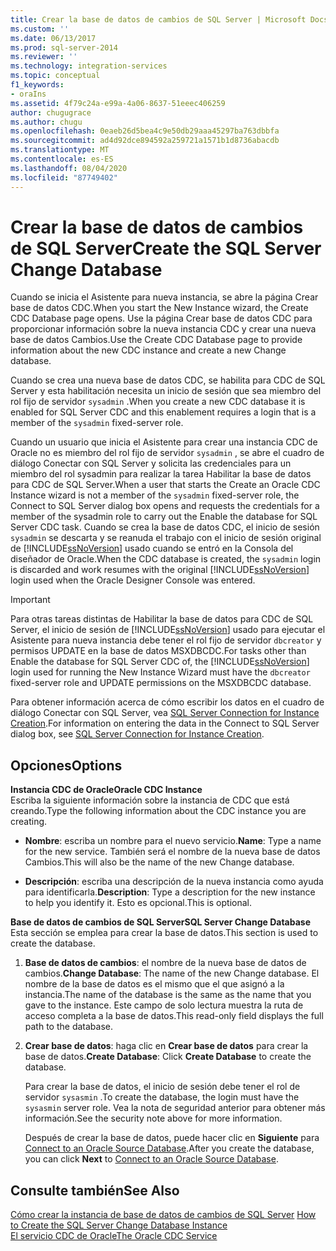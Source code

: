 ```yaml
---
title: Crear la base de datos de cambios de SQL Server | Microsoft Docs
ms.custom: ''
ms.date: 06/13/2017
ms.prod: sql-server-2014
ms.reviewer: ''
ms.technology: integration-services
ms.topic: conceptual
f1_keywords:
- oraIns
ms.assetid: 4f79c24a-e99a-4a06-8637-51eeec406259
author: chugugrace
ms.author: chugu
ms.openlocfilehash: 0eaeb26d5bea4c9e50db29aaa45297ba763dbbfa
ms.sourcegitcommit: ad4d92dce894592a259721a1571b1d8736abacdb
ms.translationtype: MT
ms.contentlocale: es-ES
ms.lasthandoff: 08/04/2020
ms.locfileid: "87749402"
---
```

# <a name="create-the-sql-server-change-database"></a><span data-ttu-id="de4d8-102">Crear la base de datos de cambios de SQL Server</span><span class="sxs-lookup"><span data-stu-id="de4d8-102">Create the SQL Server Change Database</span></span>
  <span data-ttu-id="de4d8-103">Cuando se inicia el Asistente para nueva instancia, se abre la página Crear base de datos CDC.</span><span class="sxs-lookup"><span data-stu-id="de4d8-103">When you start the New Instance wizard, the Create CDC Database page opens.</span></span> <span data-ttu-id="de4d8-104">Use la página Crear base de datos CDC para proporcionar información sobre la nueva instancia CDC y crear una nueva base de datos Cambios.</span><span class="sxs-lookup"><span data-stu-id="de4d8-104">Use the Create CDC Database page to provide information about the new CDC instance and create a new Change database.</span></span>  
  
 <span data-ttu-id="de4d8-105">Cuando se crea una nueva base de datos CDC, se habilita para CDC de SQL Server y esta habilitación necesita un inicio de sesión que sea miembro del rol fijo de servidor `sysadmin` .</span><span class="sxs-lookup"><span data-stu-id="de4d8-105">When you create a new CDC database it is enabled for SQL Server CDC and this enablement requires a login that is a member of the `sysadmin` fixed-server role.</span></span>  
  
 <span data-ttu-id="de4d8-106">Cuando un usuario que inicia el Asistente para crear una instancia CDC de Oracle no es miembro del rol fijo de servidor `sysadmin` , se abre el cuadro de diálogo Conectar con SQL Server y solicita las credenciales para un miembro del rol sysadmin para realizar la tarea Habilitar la base de datos para CDC de SQL Server.</span><span class="sxs-lookup"><span data-stu-id="de4d8-106">When a user that starts the Create an Oracle CDC Instance wizard is not a member of the `sysadmin` fixed-server role, the Connect to SQL Server dialog box opens and requests the credentials for a member of the sysadmin role to carry out the Enable the database for SQL Server CDC task.</span></span> <span data-ttu-id="de4d8-107">Cuando se crea la base de datos CDC, el inicio de sesión `sysadmin` se descarta y se reanuda el trabajo con el inicio de sesión original de [!INCLUDE[ssNoVersion](../../includes/ssnoversion-md.md)] usado cuando se entró en la Consola del diseñador de Oracle.</span><span class="sxs-lookup"><span data-stu-id="de4d8-107">When the CDC database is created, the `sysadmin` login is discarded and work resumes with the original [!INCLUDE[ssNoVersion](../../includes/ssnoversion-md.md)] login used when the Oracle Designer Console was entered.</span></span>  
  
> [!IMPORTANT]  
>  <span data-ttu-id="de4d8-108">Para otras tareas distintas de Habilitar la base de datos para CDC de SQL Server, el inicio de sesión de [!INCLUDE[ssNoVersion](../../includes/ssnoversion-md.md)] usado para ejecutar el Asistente para nueva instancia debe tener el rol fijo de servidor `dbcreator` y permisos UPDATE en la base de datos MSXDBCDC.</span><span class="sxs-lookup"><span data-stu-id="de4d8-108">For tasks other than Enable the database for SQL Server CDC of, the [!INCLUDE[ssNoVersion](../../includes/ssnoversion-md.md)] login used for running the New Instance Wizard must have the `dbcreator` fixed-server role and UPDATE permissions on the MSXDBCDC database.</span></span>  
  
 <span data-ttu-id="de4d8-109">Para obtener información acerca de cómo escribir los datos en el cuadro de diálogo Conectar con SQL Server, vea [SQL Server Connection for Instance Creation](sql-server-connection-for-instance-creation.md).</span><span class="sxs-lookup"><span data-stu-id="de4d8-109">For information on entering the data in the Connect to SQL Server dialog box, see [SQL Server Connection for Instance Creation](sql-server-connection-for-instance-creation.md).</span></span>  
  
## <a name="options"></a><span data-ttu-id="de4d8-110">Opciones</span><span class="sxs-lookup"><span data-stu-id="de4d8-110">Options</span></span>  
 <span data-ttu-id="de4d8-111">**Instancia CDC de Oracle**</span><span class="sxs-lookup"><span data-stu-id="de4d8-111">**Oracle CDC Instance**</span></span>  
 <span data-ttu-id="de4d8-112">Escriba la siguiente información sobre la instancia de CDC que está creando.</span><span class="sxs-lookup"><span data-stu-id="de4d8-112">Type the following information about the CDC instance you are creating.</span></span>  
  
-   <span data-ttu-id="de4d8-113">**Nombre**: escriba un nombre para el nuevo servicio.</span><span class="sxs-lookup"><span data-stu-id="de4d8-113">**Name**: Type a name for the new service.</span></span> <span data-ttu-id="de4d8-114">También será el nombre de la nueva base de datos Cambios.</span><span class="sxs-lookup"><span data-stu-id="de4d8-114">This will also be the name of the new Change database.</span></span>  
  
-   <span data-ttu-id="de4d8-115">**Descripción**: escriba una descripción de la nueva instancia como ayuda para identificarla.</span><span class="sxs-lookup"><span data-stu-id="de4d8-115">**Description**: Type a description for the new instance to help you identify it.</span></span> <span data-ttu-id="de4d8-116">Esto es opcional.</span><span class="sxs-lookup"><span data-stu-id="de4d8-116">This is optional.</span></span>  
  
 <span data-ttu-id="de4d8-117">**Base de datos de cambios de SQL Server**</span><span class="sxs-lookup"><span data-stu-id="de4d8-117">**SQL Server Change Database**</span></span>  
 <span data-ttu-id="de4d8-118">Esta sección se emplea para crear la base de datos.</span><span class="sxs-lookup"><span data-stu-id="de4d8-118">This section is used to create the database.</span></span>  
  
1.  <span data-ttu-id="de4d8-119">**Base de datos de cambios**: el nombre de la nueva base de datos de cambios.</span><span class="sxs-lookup"><span data-stu-id="de4d8-119">**Change Database**: The name of the new Change database.</span></span> <span data-ttu-id="de4d8-120">El nombre de la base de datos es el mismo que el que asignó a la instancia.</span><span class="sxs-lookup"><span data-stu-id="de4d8-120">The name of the database is the same as the name that you gave to the instance.</span></span> <span data-ttu-id="de4d8-121">Este campo de solo lectura muestra la ruta de acceso completa a la base de datos.</span><span class="sxs-lookup"><span data-stu-id="de4d8-121">This read-only field displays the full path to the database.</span></span>  
  
2.  <span data-ttu-id="de4d8-122">**Crear base de datos**: haga clic en **Crear base de datos** para crear la base de datos.</span><span class="sxs-lookup"><span data-stu-id="de4d8-122">**Create Database**: Click **Create Database** to create the database.</span></span>  
  
     <span data-ttu-id="de4d8-123">Para crear la base de datos, el inicio de sesión debe tener el rol de servidor `sysasmin` .</span><span class="sxs-lookup"><span data-stu-id="de4d8-123">To create the database, the login must have the `sysasmin` server role.</span></span> <span data-ttu-id="de4d8-124">Vea la nota de seguridad anterior para obtener más información.</span><span class="sxs-lookup"><span data-stu-id="de4d8-124">See the security note above for more information.</span></span>  
  
     <span data-ttu-id="de4d8-125">Después de crear la base de datos, puede hacer clic en **Siguiente** para [Connect to an Oracle Source Database](connect-to-an-oracle-source-database.md).</span><span class="sxs-lookup"><span data-stu-id="de4d8-125">After you create the database, you can click **Next** to [Connect to an Oracle Source Database](connect-to-an-oracle-source-database.md).</span></span>  
  
## <a name="see-also"></a><span data-ttu-id="de4d8-126">Consulte también</span><span class="sxs-lookup"><span data-stu-id="de4d8-126">See Also</span></span>  
 <span data-ttu-id="de4d8-127">[Cómo crear la instancia de base de datos de cambios de SQL Server](how-to-create-the-sql-server-change-database-instance.md) </span><span class="sxs-lookup"><span data-stu-id="de4d8-127">[How to Create the SQL Server Change Database Instance](how-to-create-the-sql-server-change-database-instance.md) </span></span>  
 [<span data-ttu-id="de4d8-128">El servicio CDC de Oracle</span><span class="sxs-lookup"><span data-stu-id="de4d8-128">The Oracle CDC Service</span></span>](the-oracle-cdc-service.md)  
  
  

